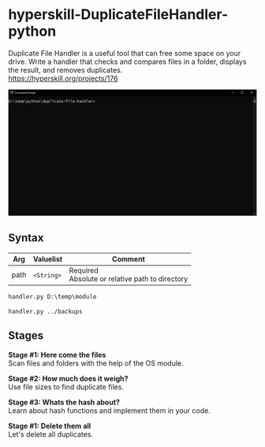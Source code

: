 # hyperskill-DuplicateFileHandler-python
Duplicate File Handler is a useful tool that can free some space on your drive. Write a handler that checks and compares files in a folder, displays the result, and removes duplicates.  
https://hyperskill.org/projects/176  

<img src="https://github.com/drtierney/hyperskill-DuplicateFileHandler-python/blob/main/duplicate-file-handler.gif"/>

## Syntax
| Arg | Valuelist | Comment
| --- | --------- | ------- |
| path | `<String>` | Required<br>Absolute or relative path to directory|

```
handler.py D:\temp\module
```


```
handler.py ../backups
```

## Stages
**Stage #1: Here come the files**  
Scan files and folders with the help of the OS module.  

**Stage #2: How much does it weigh?**  
Use file sizes to find duplicate files.  

**Stage #3: Whats the hash about?**  
Learn about hash functions and implement them in your code.  

**Stage #1: Delete them all**  
Let's delete all duplicates. 
